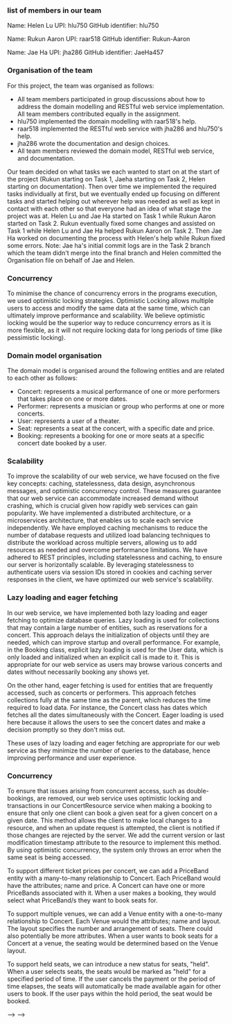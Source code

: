 <!-- Document some design choices and the organisation of your team:
Create a document named Organisation.md containing the following details: -->

### list of members in our team
Name: Helen Lu 
UPI: hlu750 
GitHub identifier: hlu750 

Name: Rukun Aaron 
UPI: raar518 
GitHub identifier: Rukun-Aaron 

Name: Jae Ha 
UPI: jha286 
GitHub identifier: JaeHa457 

<!-- Summary of what each team member did and how the team was organised. For example, the team may discuss the domain model together but only one person implements. This will mean we might only see commits from that person, and wonder if the other members were involved. A short explanation in Organisation.md will help this. It could be a couple of sentences for each member or a simple All members participated about the same for everything (in which case the logs should reflect this). -->

### Organisation of the team
For this project, the team was organised as follows:
- All team members participated in group discussions about how to address the domain modelling and RESTful web service implementation. All team members contributed equally in the assignment.
- hlu750 implemented the domain modelling with raar518's help.
- raar518 implemented the RESTful web service with jha286 and hlu750's help.
- jha286 wrote the documentation and design choices.
- All team members reviewed the domain model, RESTful web service, and documentation.

Our team decided on what tasks we each wanted to start on at the start of the project (Rukun starting on Task 1, Jaeha starting on Task 2, Helen starting on documentation). Then over time we implemented the required tasks individually at first, but we eventually ended up focusing on different tasks and started helping out wherever help was needed as well as kept in contact with each other so that everyone had an idea of what stage the project was at. Helen Lu and Jae Ha started on Task 1 while Rukun Aaron started on Task 2. Rukun eventually fixed some changes and assisted on Task 1 while Helen Lu and Jae Ha helped Rukun Aaron on Task 2. Then Jae Ha worked on documenting the process with Helen's help while Rukun fixed some errors. 
Note: Jae ha's initial commit logs are in the Task 2 branch which the team didn't merge into the final branch and Helen committed the Organisation file on behalf of Jae and Helen.

### Concurrency
<!-- Short description of the strategy used to minimise the chance of concurrency errors in program execution (2-3 sentences) -->
To minimise the chance of concurrency errors in the programs execution, we used optimistic locking strategies. Optimistic Locking allows multiple users to access and modify the same data at the same time, which can ultimately improve performance and scalability. We believe optimistic locking would be the superior way to reduce concurrency errors as it is more flexible, as it will not require locking data for long periods of time (like pessimistic locking).

<!-- Short description of how the domain model is organised (2-3 sentences) -->
### Domain model organisation
The domain model is organised around the following entities and are related to each other as follows:
- Concert: represents a musical performance of one or more performers that takes place on one or more dates.
- Performer: represents a musician or group who performs at one or more concerts.
- User: represents a user of a theater.
- Seat: represents a seat at the concert, with a specific date and price.
- Booking: represents a booking for one or more seats at a specific concert date booked by a user.

<!-- Points to consider -->
<!-- To check your understanding of the various concepts used in this project, you should consider the following: -->

### Scalability
<!-- How have you made an effort to improve the scalability of your web service? -->
To improve the scalability of our web service, we have focused on the five key concepts: caching, statelessness, data design, asynchronous messages, and optimistic concurrency control. These measures guarantee that our web service can accommodate increased demand without crashing, which is crucial given how rapidly web services can gain popularity. We have implemented a distributed architecture, or a microservices architecture, that enables us to scale each service independently. We have employed caching mechanisms to reduce the number of database requests and utilized load balancing techniques to distribute the workload across multiple servers, allowing us to add resources as needed and overcome performance limitations. We have adhered to REST principles, including statelessness and caching, to ensure our server is horizontally scalable. By leveraging statelessness to authenticate users via session IDs stored in cookies and caching server responses in the client, we have optimized our web service's scalability.

### Lazy loading and eager fetching
<!-- What (implicit and explicit) uses of lazy loading and eager fetching are used within your web service. Why those uses are appropriate in the context of this web service? -->
In our web service, we have implemented both lazy loading and eager fetching to optimize database queries. Lazy loading is used for collections that may contain a large number of entities, such as reservations for a concert. This approach delays the initialization of objects until they are needed, which can improve startup and overall performance. For example, in the Booking class, explicit lazy loading is used for the User data, which is only loaded and initialized when an explicit call is made to it. This is appropriate for our web service as users may browse various concerts and dates without necessarily booking any shows yet.

On the other hand, eager fetching is used for entities that are frequently accessed, such as concerts or performers. This approach fetches collections fully at the same time as the parent, which reduces the time required to load data. For instance, the Concert class has dates which fetches all the dates simultaneously with the Concert. Eager loading is used here because it allows the users to see the concert dates and make a decision promptly so they don't miss out. 

These uses of lazy loading and eager fetching are appropriate for our web service as they minimize the number of queries to the database, hence improving performance and user experience.

### Concurrency
<!-- How have you made an effort to remove the possibility of issues arising from concurrent access, such as double-bookings? -->
To ensure that issues arising from concurrent access, such as double-bookings, are removed, our web service uses optimistic locking and transactions in our ConcertResource service when making a booking to ensure that only one client can book a given seat for a given concert on a given date. This method allows the client to make local changes to a resource, and when an update request is attempted, the client is notified if those changes are rejected by the server. We add the current version or last modification timestamp attribute to the resource to implement this method. By using optimistic concurrency, the system only throws an error when the same seat is being accessed.

<!-- How would you extend your web service to add support for the following new features?: -->

<!-- Support for different ticket prices per concert (currently ticket prices are identical for each concert) -->
To support different ticket prices per concert, we can add a PriceBand entity with a many-to-many relationship to Concert. Each PriceBand would have the attributes; name and price. A Concert can have one or more PriceBands associated with it. When a user makes a booking, they would select what PriceBand/s they want to book seats for.

<!-- Support for multiple venues (currently all concerts are assumed to be at the same venue with an identical seat layout) -->
To support multiple venues, we can add a Venue entity with a one-to-many relationship to Concert. Each Venue would the attributes; name and layout. The layout specifies the number and arrangement of seats. There could also potentially be more attributes. When a user wants to book seats for a Concert at a venue, the seating would be determined based on the Venue layout.

<!-- Support for "held" seats (where, after a user selects their seats, they are reserved for a period of time to allow the user time to pay. If the user cancels payment, or the time period elapses, the seats are automatically released, able to be booked again by other users). -->
To support held seats, we can introduce a new status for seats, "held". When a user selects seats, the seats would be marked as "held" for a specified period of time. If the user cancels the payment or the period of time elapses, the seats will automatically be made available again for other users to book. If the user pays within the hold period, the seat would be booked.

<!-- Important Note: Recording the above information as well as your overall project development experience will help in completing the Assignment 1 tasks too. Assignment 1 will be released in the second half of the course. --> --> -->